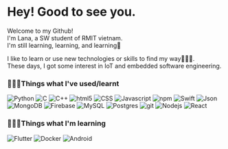 <h1>Hey! Good to see you.</h1>

<p>Welcome to my Github! </br> I'm Lana, a SW student of RMIT vietnam. </br> I'm still learning, learning, and learning🤪</p>
<p>I like to learn or use new technologies or skills to find my way🕵🏻‍♀️. </br> These days, I got some interest in IoT and embedded software engineering.</p>

<h3>🙆🏻‍♀️Things what I've used/learnt</h3>
<p>  
  <img alt="Python" src="https://img.shields.io/badge/python-3670A0?style=flat-square&logo=python&logoColor=white" />
  <img alt="C" src="https://img.shields.io/badge/C++-00599C?style=flat-square&logo=c&logoColor=white" />
  <img alt="C++" src="https://img.shields.io/badge/C++-00599C?style=flat-square&logo=C%2B%2B&logoColor=white" />
  <img alt="html5" src="https://img.shields.io/badge/-HTML5-E34F26?style=flat-square&logo=html5&logoColor=white" />
  <img alt="CSS" src="https://img.shields.io/badge/CSS-1572B6?style=flat-square&logo=html5&logoColor=white" />
  <img alt="Javascript" src="https://img.shields.io/badge/JavaScript-F7DF1E?style=flat-square&logo=javascript&logoColor=white" />
  <img alt="npm" src="https://img.shields.io/badge/-NPM-CB3837?style=flat-square&logo=npm&logoColor=white" />
  <img alt="Swift" src="https://img.shields.io/badge/Swift-F54A2A?style=flat-square&logo=swift&logoColor=white" />
  <img alt="Json" src="https://img.shields.io/badge/JSON-000?style=flat-square&logo=json&logoColor=white" />
  <img alt="MongoDB" src="https://img.shields.io/badge/-MongoDB-13aa52?style=flat-square&logo=mongodb&logoColor=white" />
  <img alt="Firebase" src="https://img.shields.io/badge/firebase-ffca28?style=flat-square&logo=firebase&logoColor=white" />
  <img alt="MySQL" src="https://img.shields.io/badge/MySQL-4479A1?style=flat-square&logo=mysql&logoColor=white" />
  <img alt="Postgres" src="https://img.shields.io/badge/Postgres-%23316192?style=flat-square&logo=postgresql&logoColor=white" />
  <img alt="git" src="https://img.shields.io/badge/-Git-F05032?style=flat-square&logo=git&logoColor=white" />
  <img alt="Nodejs" src="https://img.shields.io/badge/-Nodejs-43853d?style=flat-square&logo=Node.js&logoColor=white" />
  <img alt="React" src="https://img.shields.io/badge/-React-45b8d8?style=flat-square&logo=react&logoColor=white" />
</p>

<h3>👩🏻‍💻Things what I'm learning</h3>
<p> 
  <img alt="Flutter" src="https://img.shields.io/badge/Flutter-02569B?style=flat-square&logo=flutter&logoColor=white" />
  <img alt="Docker" src="https://img.shields.io/badge/-Docker-46a2f1?style=flat-square&logo=docker&logoColor=white" />
  <img alt="Android" src="https://img.shields.io/badge/Android-3DDC84?style=flat-square&logo=android&logoColor=white" />
</p>
